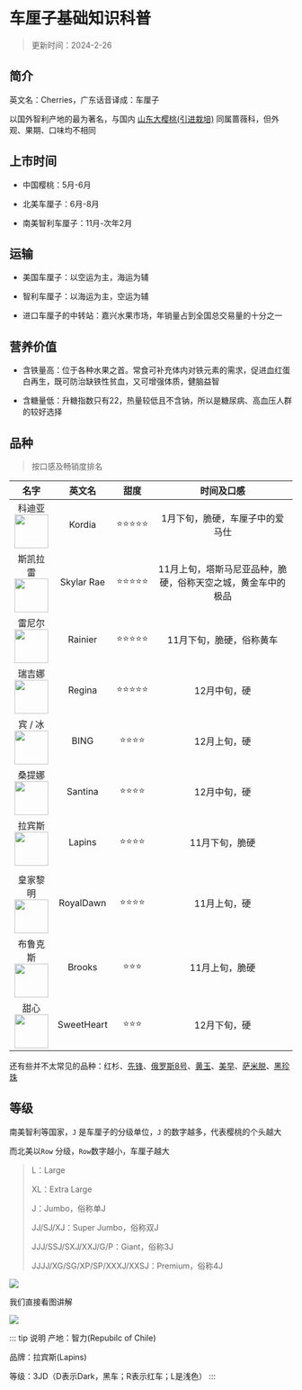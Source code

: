 # 车厘子基础知识科普

> 更新时间：2024-2-26

## 简介

英文名：Cherries，广东话音译成：车厘子

以国外智利产地的最为著名，与国内 [山东大樱桃(引进栽培)](https://baike.baidu.com/item/%E7%83%9F%E5%8F%B0%E5%A4%A7%E6%A8%B1%E6%A1%83/7669519) 同属蔷薇科，但外观、果期、口味均不相同



## 上市时间


* 中国樱桃：5月-6月

* 北美车厘子：6月-8月

* 南美智利车厘子：11月-次年2月



## 运输

* 美国车厘子：以空运为主，海运为辅

* 智利车厘子：以海运为主，空运为辅

* 进口车厘子的中转站：嘉兴水果市场，年销量占到全国总交易量的十分之一



## 营养价值

* 含铁量高：位于各种水果之首。常食可补充体内对铁元素的需求，促进血红蛋白再生，既可防治缺铁性贫血，又可增强体质，健脑益智

* 含糖量低：升糖指数只有22，热量较低且不含钠，所以是糖尿病、高血压人群的较好选择


## 品种

> 按口感及畅销度排名

| 名字 | 英文名 | 甜度 | 时间及口感 |
|:-:|:-:|:-:|:-:|
| 科迪亚<br><img style="margin:auto" src="/cherries/Kordia.png" width="60" height="60"> | Kordia | ⭐⭐⭐⭐⭐ | 1月下旬，脆硬，车厘子中的爱马仕 |
| 斯凯拉雷<br><img style="margin:auto" src="https://img.alicdn.com/imgextra/i4/2517377480/O1CN01rKqMii257tU0Swau2_!!2517377480.jpg" width="60" height="60"> | Skylar Rae | ⭐⭐⭐⭐⭐ | 11月上旬，塔斯马尼亚品种，脆硬，俗称天空之城，黄金车中的极品 |
| 雷尼尔<br><img style="margin:auto" src="/cherries/Rainier.png" width="60" height="60"> | Rainier | ⭐⭐⭐⭐⭐ | 11月下旬，脆硬，俗称黄车 |
| 瑞吉娜<br><img style="margin:auto" src="/cherries/Regina.png" width="60" height="60"> | Regina | ⭐⭐⭐⭐⭐ | 12月中旬，硬 |
| 宾 / 冰<br><img style="margin:auto" src="/cherries/BING.png" width="60" height="60"> | BING | ⭐⭐⭐⭐ | 12月上旬，硬 |
| 桑提娜<br><img style="margin:auto" src="/cherries/Santina.png" width="60" height="60"> | Santina | ⭐⭐⭐⭐ | 12月中旬，硬 |
| 拉宾斯<br><img style="margin:auto" src="/cherries/Lapins.png" width="60" height="60"> | Lapins | ⭐⭐⭐⭐ | 11月下旬，脆硬 |
| |
| 皇家黎明<br><img style="margin:auto" src="/cherries/RoyalDawn.png" width="60" height="60"> | RoyalDawn | ⭐⭐⭐⭐ | 11月上旬，硬 |
| 布鲁克斯<br><img style="margin:auto" src="/cherries/Brooks.png" width="60" height="60"> | Brooks | ⭐⭐⭐ | 11月上旬，脆硬 |
| 甜心<br><img style="margin:auto" src="/cherries/SweetHeart.png" width="60" height="60"> | SweetHeart | ⭐⭐⭐ | 12月下旬，硬 |

还有些并不太常见的品种：红杉、[先锋](https://baike.baidu.com/item/%E5%85%88%E9%94%8B/3049431)、[俄罗斯8号](https://baike.baidu.com/item/%E4%BF%84%E7%BD%97%E6%96%AF8%E5%8F%B7%E6%A8%B1%E6%A1%83/20273630)、[黄玉](https://baike.baidu.com/item/%E9%BB%84%E7%8E%89/19666696)、[美早](https://baike.baidu.com/item/%E7%BE%8E%E6%97%A9/5430686)、[萨米脱](https://baike.baidu.com/item/%E8%90%A8%E7%B1%B3%E8%84%B1/5431020)、[黑珍珠](https://baike.baidu.com/item/%E9%BB%91%E7%8F%8D%E7%8F%A0/10371473)


## 等级


南美智利等国家，`J` 是车厘子的分级单位，`J` 的数字越多，代表樱桃的个头越大

而北美以`Row` 分级，`Row`数字越小，车厘子越大

> L：Large
> 
> XL：Extra Large
> 
> J：Jumbo，俗称单J
> 
> JJ/SJ/XJ：Super Jumbo，俗称双J
> 
> JJJ/SSJ/SXJ/XXJ/G/P：Giant，俗称3J
> 
> JJJJ/XG/SG/XP/SP/XXXJ/XXSJ：Premium，俗称4J

![](/cherries/cherrise-01.png)

我们直接看图讲解


![](/cherries/cherrise-02.png)


::: tip 说明
产地：智力(Repubilc of Chile)

品牌：拉宾斯(Lapins)

等级：3JD（D表示Dark，黑车；R表示红车；L是浅色）
:::



